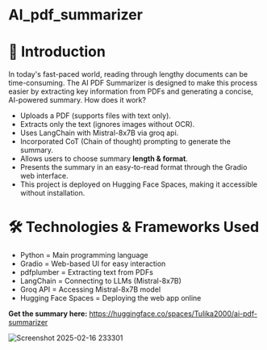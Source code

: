 # AI_pdf_summarizer

# 📝 Introduction
In today's fast-paced world, reading through lengthy documents can be time-consuming. The AI PDF Summarizer is designed to make this process easier by extracting key information from PDFs and generating a concise, AI-powered summary.
How does it work?
- Uploads a PDF (supports files with text only).
- Extracts only the text (ignores images without OCR).
- Uses LangChain with Mistral-8x7B via groq api.
- Incorporated CoT (Chain of thought) prompting to generate the summary.
- Allows users to choose summary **length & format**.
- Presents the summary in an easy-to-read format through the Gradio web interface.
- This project is deployed on Hugging Face Spaces, making it accessible without installation.

# 🛠️ Technologies & Frameworks Used
- Python = Main programming language
- Gradio = Web-based UI for easy interaction
- pdfplumber = Extracting text from PDFs
- LangChain	= Connecting to LLMs (Mistral-8x7B)
- Groq API = Accessing Mistral-8x7B model
- Hugging Face Spaces	= Deploying the web app online

**Get the summary here:** https://huggingface.co/spaces/Tulika2000/ai-pdf-summarizer


![Screenshot 2025-02-16 233301](https://github.com/user-attachments/assets/60d787b7-5c71-44d7-a906-0af1d65db279)

